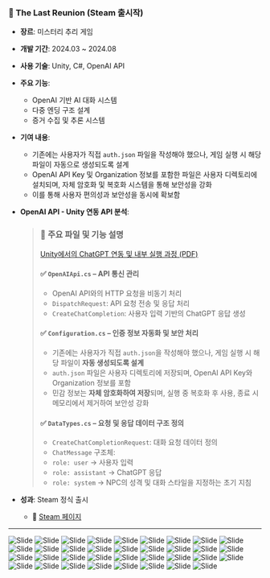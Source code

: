 ### 🎯 The Last Reunion (Steam 출시작)
- **장르**: 미스터리 추리 게임
- **개발 기간**: 2024.03 ~ 2024.08
- **사용 기술**: Unity, C#, OpenAI API
- **주요 기능**:
  - OpenAI 기반 AI 대화 시스템
  - 다중 엔딩 구조 설계
  - 증거 수집 및 추론 시스템
- **기여 내용**:
  - 기존에는 사용자가 직접 `auth.json` 파일을 작성해야 했으나,
    게임 실행 시 해당 파일이 자동으로 생성되도록 설계
  - OpenAI API Key 및 Organization 정보를 포함한 파일은 
    사용자 디렉토리에 설치되며, 자체 암호화 및 복호화 시스템을 통해 보안성을 강화
  - 이를 통해 사용자 편의성과 보안성을 동시에 확보함
- **OpenAI API - Unity 연동 API 분석**:
  > ### 🔧 주요 파일 및 기능 설명
  > [Unity에서의 ChatGPT 연동 및 내부 실행 과정 (PDF)](Images/Unity_ChatGPT_Integration_Report.pdf)
  > 
  > #### ✅ `OpenAIApi.cs` – API 통신 관리
  > - OpenAI API와의 HTTP 요청을 비동기 처리
  > - `DispatchRequest`: API 요청 전송 및 응답 처리
  > - `CreateChatCompletion`: 사용자 입력 기반의 ChatGPT 응답 생성
  >
  > #### ✅ `Configuration.cs` – 인증 정보 자동화 및 보안 처리
  > - 기존에는 사용자가 직접 `auth.json`을 작성해야 했으나,
  > 게임 실행 시 해당 파일이 **자동 생성되도록 설계**
  > - `auth.json` 파일은 사용자 디렉토리에 저장되며,
  OpenAI API Key와 Organization 정보를 포함
  > - 민감 정보는 **자체 암호화하여 저장**되며,
  실행 중 복호화 후 사용, 종료 시 메모리에서 제거하여 보안성 강화
  >
  > #### ✅ `DataTypes.cs` – 요청 및 응답 데이터 구조 정의
  > - `CreateChatCompletionRequest`: 대화 요청 데이터 정의
  > - `ChatMessage` 구조체:
  > - `role: user` → 사용자 입력
  > - `role: assistant` → ChatGPT 응답
  > - `role: system` → NPC의 성격 및 대화 스타일을 지정하는 초기 지침

- **성과**: Steam 정식 출시  
  - 🛒 [Steam 페이지](https://store.steampowered.com/app/3600510/The_Last_Reunion/)

---

![Slide](./Images/슬라이드1.JPG)
![Slide](./Images/슬라이드2.JPG)
![Slide](./Images/슬라이드3.JPG)
![Slide](./Images/슬라이드4.JPG)
![Slide](./Images/슬라이드5.JPG)
![Slide](./Images/슬라이드6.JPG)
![Slide](./Images/슬라이드7.JPG)
![Slide](./Images/슬라이드8.JPG)
![Slide](./Images/슬라이드9.JPG)
![Slide](./Images/슬라이드10.JPG)
![Slide](./Images/슬라이드11.JPG)
![Slide](./Images/슬라이드12.JPG)
![Slide](./Images/슬라이드13.JPG)
![Slide](./Images/슬라이드14.JPG)
![Slide](./Images/슬라이드15.JPG)
![Slide](./Images/슬라이드16.JPG)
![Slide](./Images/슬라이드17.JPG)
![Slide](./Images/슬라이드18.JPG)
![Slide](./Images/슬라이드19.JPG)
![Slide](./Images/슬라이드20.JPG)
![Slide](./Images/슬라이드21.JPG)
![Slide](./Images/슬라이드22.JPG)
![Slide](./Images/슬라이드23.JPG)
![Slide](./Images/슬라이드24.JPG)
![Slide](./Images/슬라이드25.JPG)
![Slide](./Images/슬라이드26.JPG)
![Slide](./Images/슬라이드27.JPG)
![Slide](./Images/슬라이드28.JPG)
![Slide](./Images/슬라이드29.JPG)
![Slide](./Images/슬라이드30.JPG)
![Slide](./Images/슬라이드31.JPG)
![Slide](./Images/슬라이드32.JPG)
![Slide](./Images/슬라이드33.JPG)
![Slide](./Images/슬라이드34.JPG)
![Slide](./Images/슬라이드35.JPG)
